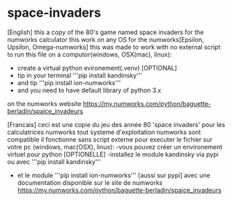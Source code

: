 # space-invaders
[English]
this a copy of the 80's game named space invaders for the numworks calculator
this work on any OS for the numworks[Epsilon, Upsilon, Omega-numworks]
this was made to work with no external script
to run this file on a computor(windows, OSX(mac), linux):
  - create a virtual python evironement(.venv) [OPTIONAL]
  - tip in your terminal '''pip install kandinsky'''
  - and tip '''pip install ion-numworks'''
  - and you need to have default library of python 3.x

on the numworks website https://my.numworks.com/python/baguette-berladin/spaice_invadeurs

[Francais]
ceci est une copie du jeu des année 80 'space invaders' pour les calculatrices numworks
tout systeme d'exploitation numworks sont compatible
il fonctionne sans script externe
pour executer le fichier sur votre pc (windows, mac(OSX), linux):
  -vous pouvez créer un environement virtuel pour python [OPTIONELLE]
  -installez le module kandinsky via pypi ou avec '''pip install kandinsky'''
  - et le module '''pip install ion-numworks''' [aussi sur pypi] avec une documentation
disponible sur le site de numworks https://my.numworks.com/python/baguette-berladin/spaice_invadeurs

